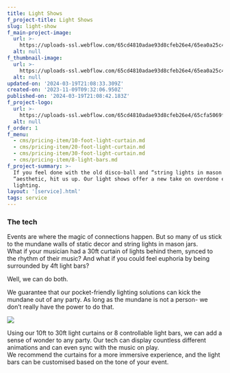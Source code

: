 ```yaml
---
title: Light Shows
f_project-title: Light Shows
slug: light-show
f_main-project-image:
  url: >-
    https://uploads-ssl.webflow.com/65cd4810adae93d8cfeb26e4/65ea0a25c4c642466b64cf09_lights-render-min.png
  alt: null
f_thumbnail-image:
  url: >-
    https://uploads-ssl.webflow.com/65cd4810adae93d8cfeb26e4/65ea0a25c4c642466b64cf09_lights-render-min.png
  alt: null
updated-on: '2024-03-19T21:08:33.309Z'
created-on: '2023-11-09T09:32:06.950Z'
published-on: '2024-03-19T21:08:42.183Z'
f_project-logo:
  url: >-
    https://uploads-ssl.webflow.com/65cd4810adae93d8cfeb26e4/65cfa5069fc85e8bdc8b2e83_light-show.0.png
  alt: null
f_order: 1
f_menu:
  - cms/pricing-item/10-foot-light-curtain.md
  - cms/pricing-item/20-foot-light-curtain.md
  - cms/pricing-item/30-foot-light-curtain.md
  - cms/pricing-item/8-light-bars.md
f_project-summary: >-
  If you feel done with the old disco-ball and “string lights in mason jars
  “aesthetic, hit us up. Our light shows offer a new take on overdone event
  lighting. 
layout: '[service].html'
tags: service
---
```


### The tech

Events are where the magic of connections happen. But so many of us stick to the mundane walls of static decor and string lights in mason jars.  
What if your musician had a 30ft curtain of lights behind them, synced to the rhythm of their music? And what if you could feel euphoria by being surrounded by 4ft light bars?

Well, we can do both.

We guarantee that our pocket-friendly lighting solutions can kick the mundane out of any party. As long as the mundane is not a person- we don’t really have the power to do that.

![](https://uploads-ssl.webflow.com/65cd4810adae93d8cfeb26e4/65dfb38775be7428c023e760_image%20(1).png)

Using our 10ft to 30ft light curtains or 8 controllable light bars, we can add a sense of wonder to any party. Our tech can display countless different animations and can even sync with the music on play.  
We recommend the curtains for a more immersive experience, and the light bars can be customised based on the tone of your event.

‍
